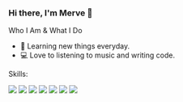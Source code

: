 ### Hi there, I'm Merve 👋

Who I Am & What I Do
* 🌱 Learning new things everyday.
* 💻 Love to listening to music and writing code.



Skills:

<img src="https://img.shields.io/badge/java-red.svg?&style=for-the-badge&logo=java&logoColor=white" />  <img src="https://img.shields.io/badge/html-%23FA7343.svg?&style=for-the-badge&logo=html5&logoColor=white" /> <img src="https://img.shields.io/badge/css-%230077B5.svg?&style=for-the-badge&logo=css3&logoColor=white" /> <img src="https://img.shields.io/badge/javascript-%2320232a.svg?&style=for-the-badge&logo=javascript&logoColor=white" /> <img src="https://img.shields.io/badge/Firebase-039BE5?style=for-the-badge&logo=Firebase&logoColor=white" /> <img src="https://img.shields.io/badge/mysql-%23ED8B00.svg?&style=for-the-badge&logo=mysql&logoColor=white" />  <img src="https://img.shields.io/badge/sqlite-%2307405e.svg?style=for-the-badge&logo=sqlite&logoColor=white" />



<!--
**merveakinn/merveakinn** is a ✨ _special_ ✨ repository because its `README.md` (this file) appears on your GitHub profile.

Here are some ideas to get you started:

- 🔭 I’m currently working on ...
- 🌱 I’m currently learning ...
- 👯 I’m looking to collaborate on ...
- 🤔 I’m looking for help with ...
- 💬 Ask me about ...
- 📫 How to reach me: ...
- 😄 Pronouns: ...
- ⚡ Fun fact: ...
-->
